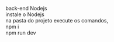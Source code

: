 back-end Nodejs <br/>
instale o Nodejs <br/>
na pasta do projeto execute os comandos,<br/>
npm i <br/>
npm run dev
